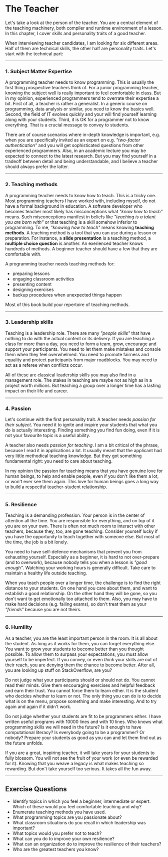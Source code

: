 
# The Teacher

Let's take a look at the person of the teacher.
You are a central element of the teaching machinery, both compiler and runtime environment of a lesson.
In this chapter, I cover skills and personality traits of a good teacher.

When interviewing teacher candidates, I am looking for six different areas.
Half of them are technical skills, the other half are personality traits.
Let's start with the technical part:

----

### 1. Subject Matter Expertise

A programming teacher needs to know programming.
This is usually the first thing prospective teachers think of.
For a junior programming teacher, knowing the subject well is really important to feel comfortable in class.
But in my opinion, experienced programmers tend to overrate their expertise a bit.
First of all, a teacher is rather a generalist. In a generic course on programming, data analysis or similar, you need to know the basics well.
Second, the field of IT evolves quickly and your will find yourself learning along with your students.
Third, it is OK for a programmer not to know everything. That is a crucial message to convey to students.

There are of course scenarios where in-depth knowledge is important, e.g. when you are specifically invited as an expert on e.g. *"two-factor authentication"* and you will get sophisticated questions from other experienced programmers. Also, in an academic lecture you may be expected to connect to the latest research. But you may find yourself in a tradeoff between detail and being understandable, and I believe a teacher should always prefer the latter.

----

### 2. Teaching methods

A programming teacher needs to know how to teach.
This is a tricky one. Most programming teachers I have worked with, including myself, do not have a formal background in education.
A software developer who becomes teacher most likely has misconceptions what *"know how to teach"* means.
Such misconceptions manifest in beliefs like *"teaching is a talent you are born with"* or that teaching is a skill somehow inferior to programming.
To me, *"knowing how to teach"* means knowing **teaching methods**.
A teaching method is a tool that you can use during a lesson or preparation.
For instance, a **slide presentation** is a teaching method, a **multiple choice question** is another.
An exerienced teacher knows hundreds of methods.
A beginner teacher should have a few that they are comfortable with.

A programming teacher needs teaching methods for:

* preparing lessons
* engaging classroom activities
* presenting content
* designing exercises
* backup procedures when unexpected things happen

Most of this book build your repertoire of teaching methods.

----

### 3. Leadership skills

Teaching is a leadership role.
There are many *"people skills"* that have nothing to do with the actual content or its delivery.
If you are teaching a class for more than a day, you need to form a team, grow, encourage and support your participants.
You need to let them make mistakes and console them when they feel overwhelmed.
You need to promote fairness and equality and protect participants from major roadblocks.
You may need to act as a referee when conflicts occur.

All of these are classical leadership skills you may also find in a management role.
The stakes in teaching are maybe not as high as in a project worth millions.
But teaching a group over a longer time has a lasting impact on their life and career.

----

### 4. Passion

Let's continue with the first personality trait. A teacher needs *passion for their subject*.
You need it to ignite and inspire your students that what you do is actually interesting.
Finding something you find fun doing, even if it is not your favourite topic is a useful ability.

A teacher also needs *passion for teaching*.
I am a bit critical of the phrase, because I read it in applications a lot.
It usually meant that the applicant had very little methodical teaching knowledge.
But they got something fundamental right: you need to care about teaching.

In my opinion the passion for teaching means that you have genuine love for human beings, to help and enable people, even if you don't like them a lot, or won't ever see them again.
This love for human beings goes a long way to build a respectful teacher-student relationship.

----

### 5. Resilience

Teaching is a demanding profession. Your person is in the center of attention all the time.
You are responsible for everything, and on top of it you are on your own. There is often not much room to interact with other teachers, because they, too, are gone teaching. Consider yourself lucky if you have the opportunity to teach together with someone else. But most of the time, the job is a bit lonely.

You need to have self-defence mechanisms that prevent you from exhausting yourself.
Especially as a beginner, it is hard to not over-prepare (and to overwork), because nobody tells you when a lesson is *"good enough"*. Watching your working hours is generally difficult.
Take care to maintain a healthy life outside teaching.

When you teach people over a longer time, the challenge is to find the right distance to your students. On one hand you care about them, and want to establish a good relationship. On the other hand they will be gone, so you don't want to get emotionally too attached to them. Also, you may have to make hard decisions (e.g. failing exams), so don't treat them as your *"friends"* because you are not theirs.

----

### 6. Humility

As a teacher, you are the least important person in the room.
It is all about the student. As long as it works for them, you can forget everything else.
You want to grow your students to become better than you thought possible.
To allow them to surpass your expectations, you must allow yourself to be imperfect. If you convey, or even *think* your skills are out of their reach, you are denying them the chance to become better.
After all, you are looking up stuff on StackOverflow, are you?

Do not judge what your participants should or should not do. You cannot read their minds. Give them encouraging exercises and helpful feedback and earn their trust. You cannot force them to learn either. It is the student who decides whether to learn or not. The only thing you can do is to decide what is on the menu, propose something and make interesting. And to try again and again if it didn't work.

Do not judge whether your students are fit to be programmers either. I have written useful programs with 10000 lines and with 10 lines. Who knows what programming skills we will need in the future? Is it enough to have computational literacy? Is everybody going to be a programmer? Or nobody? Prepare your students as good as you can and let them find out as the future unfolds.

If you are a great, inspiring teacher, it will take years for your students to fully blossom. You will not see the fruit of your work (or even be rewarded for it). Knowing that you weave a legacy is what makes teaching so rewarding. But don't take yourself too serious. It takes all the fun away.

----

## Exercise Questions

* Identify topics in which you feel a beginner, intermediate or expert. Which of these would you feel comfortable teaching and why?
* Enumerate teaching methods you have used.
* What programming topics are you passionate about?
* What classroom situations do you recall in which leadership was important?
* What topics would you prefer not to teach?
* What can you do to improve your own resilience?
* What can an organization do to improve the resilience of their teachers?
* Who are the greatest teachers you know?
